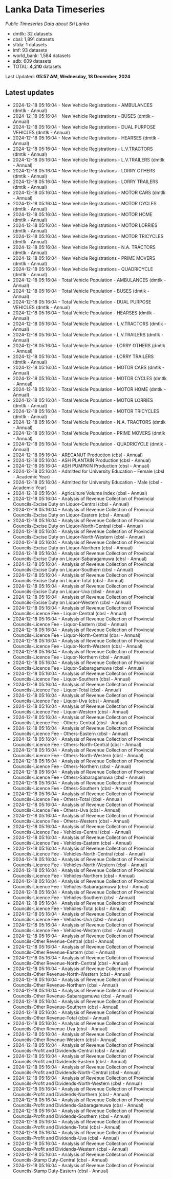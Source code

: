# Lanka Data Timeseries
*Public Timeseries Data about Sri Lanka*

* dmtlk: 32 datasets
* cbsl: 1,891 datasets
* sltda: 1 datasets
* imf: 93 datasets
* world_bank: 1,584 datasets
* adb: 609 datasets
* TOTAL: **4,210** datasets

Last Updated: **05:57 AM, Wednesday, 18 December, 2024**

## Latest updates

* 2024-12-18 05:16:04 - New Vehicle Registrations - AMBULANCES (dmtlk - Annual)
* 2024-12-18 05:16:04 - New Vehicle Registrations - BUSES (dmtlk - Annual)
* 2024-12-18 05:16:04 - New Vehicle Registrations - DUAL PURPOSE VEHICLES (dmtlk - Annual)
* 2024-12-18 05:16:04 - New Vehicle Registrations - HEARSES (dmtlk - Annual)
* 2024-12-18 05:16:04 - New Vehicle Registrations - L.V.TRACTORS (dmtlk - Annual)
* 2024-12-18 05:16:04 - New Vehicle Registrations - L.V.TRAILERS (dmtlk - Annual)
* 2024-12-18 05:16:04 - New Vehicle Registrations - LORRY OTHERS (dmtlk - Annual)
* 2024-12-18 05:16:04 - New Vehicle Registrations - LORRY TRAILERS (dmtlk - Annual)
* 2024-12-18 05:16:04 - New Vehicle Registrations - MOTOR CARS (dmtlk - Annual)
* 2024-12-18 05:16:04 - New Vehicle Registrations - MOTOR CYCLES (dmtlk - Annual)
* 2024-12-18 05:16:04 - New Vehicle Registrations - MOTOR HOME (dmtlk - Annual)
* 2024-12-18 05:16:04 - New Vehicle Registrations - MOTOR LORRIES (dmtlk - Annual)
* 2024-12-18 05:16:04 - New Vehicle Registrations - MOTOR TRICYCLES (dmtlk - Annual)
* 2024-12-18 05:16:04 - New Vehicle Registrations - N.A. TRACTORS (dmtlk - Annual)
* 2024-12-18 05:16:04 - New Vehicle Registrations - PRIME MOVERS (dmtlk - Annual)
* 2024-12-18 05:16:04 - New Vehicle Registrations - QUADRICYCLE (dmtlk - Annual)
* 2024-12-18 05:16:04 - Total Vehicle Population - AMBULANCES (dmtlk - Annual)
* 2024-12-18 05:16:04 - Total Vehicle Population - BUSES (dmtlk - Annual)
* 2024-12-18 05:16:04 - Total Vehicle Population - DUAL PURPOSE VEHICLES (dmtlk - Annual)
* 2024-12-18 05:16:04 - Total Vehicle Population - HEARSES (dmtlk - Annual)
* 2024-12-18 05:16:04 - Total Vehicle Population - L.V.TRACTORS (dmtlk - Annual)
* 2024-12-18 05:16:04 - Total Vehicle Population - L.V.TRAILERS (dmtlk - Annual)
* 2024-12-18 05:16:04 - Total Vehicle Population - LORRY OTHERS (dmtlk - Annual)
* 2024-12-18 05:16:04 - Total Vehicle Population - LORRY TRAILERS (dmtlk - Annual)
* 2024-12-18 05:16:04 - Total Vehicle Population - MOTOR CARS (dmtlk - Annual)
* 2024-12-18 05:16:04 - Total Vehicle Population - MOTOR CYCLES (dmtlk - Annual)
* 2024-12-18 05:16:04 - Total Vehicle Population - MOTOR HOME (dmtlk - Annual)
* 2024-12-18 05:16:04 - Total Vehicle Population - MOTOR LORRIES (dmtlk - Annual)
* 2024-12-18 05:16:04 - Total Vehicle Population - MOTOR TRICYCLES (dmtlk - Annual)
* 2024-12-18 05:16:04 - Total Vehicle Population - N.A. TRACTORS (dmtlk - Annual)
* 2024-12-18 05:16:04 - Total Vehicle Population - PRIME MOVERS (dmtlk - Annual)
* 2024-12-18 05:16:04 - Total Vehicle Population - QUADRICYCLE (dmtlk - Annual)
* 2024-12-18 05:16:04 - ARECANUT Production (cbsl - Annual)
* 2024-12-18 05:16:04 - ASH PLANTAIN Production (cbsl - Annual)
* 2024-12-18 05:16:04 - ASH PUMPKIN Production (cbsl - Annual)
* 2024-12-18 05:16:04 - Admitted for University Education - Female (cbsl - Academic Year)
* 2024-12-18 05:16:04 - Admitted for University Education - Male (cbsl - Academic Year)
* 2024-12-18 05:16:04 - Agriculture Volume Index (cbsl - Annual)
* 2024-12-18 05:16:04 - Analysis of Revenue Collection of Provincial Councils-Excise Duty on Liquor-Central (cbsl - Annual)
* 2024-12-18 05:16:04 - Analysis of Revenue Collection of Provincial Councils-Excise Duty on Liquor-Eastern (cbsl - Annual)
* 2024-12-18 05:16:04 - Analysis of Revenue Collection of Provincial Councils-Excise Duty on Liquor-North-Central (cbsl - Annual)
* 2024-12-18 05:16:04 - Analysis of Revenue Collection of Provincial Councils-Excise Duty on Liquor-North-Western (cbsl - Annual)
* 2024-12-18 05:16:04 - Analysis of Revenue Collection of Provincial Councils-Excise Duty on Liquor-Northern (cbsl - Annual)
* 2024-12-18 05:16:04 - Analysis of Revenue Collection of Provincial Councils-Excise Duty on Liquor-Sabaragamuwa (cbsl - Annual)
* 2024-12-18 05:16:04 - Analysis of Revenue Collection of Provincial Councils-Excise Duty on Liquor-Southern (cbsl - Annual)
* 2024-12-18 05:16:04 - Analysis of Revenue Collection of Provincial Councils-Excise Duty on Liquor-Total (cbsl - Annual)
* 2024-12-18 05:16:04 - Analysis of Revenue Collection of Provincial Councils-Excise Duty on Liquor-Uva (cbsl - Annual)
* 2024-12-18 05:16:04 - Analysis of Revenue Collection of Provincial Councils-Excise Duty on Liquor-Western (cbsl - Annual)
* 2024-12-18 05:16:04 - Analysis of Revenue Collection of Provincial Councils-Licence Fee - Liquor-Central (cbsl - Annual)
* 2024-12-18 05:16:04 - Analysis of Revenue Collection of Provincial Councils-Licence Fee - Liquor-Eastern (cbsl - Annual)
* 2024-12-18 05:16:04 - Analysis of Revenue Collection of Provincial Councils-Licence Fee - Liquor-North-Central (cbsl - Annual)
* 2024-12-18 05:16:04 - Analysis of Revenue Collection of Provincial Councils-Licence Fee - Liquor-North-Western (cbsl - Annual)
* 2024-12-18 05:16:04 - Analysis of Revenue Collection of Provincial Councils-Licence Fee - Liquor-Northern (cbsl - Annual)
* 2024-12-18 05:16:04 - Analysis of Revenue Collection of Provincial Councils-Licence Fee - Liquor-Sabaragamuwa (cbsl - Annual)
* 2024-12-18 05:16:04 - Analysis of Revenue Collection of Provincial Councils-Licence Fee - Liquor-Southern (cbsl - Annual)
* 2024-12-18 05:16:04 - Analysis of Revenue Collection of Provincial Councils-Licence Fee - Liquor-Total (cbsl - Annual)
* 2024-12-18 05:16:04 - Analysis of Revenue Collection of Provincial Councils-Licence Fee - Liquor-Uva (cbsl - Annual)
* 2024-12-18 05:16:04 - Analysis of Revenue Collection of Provincial Councils-Licence Fee - Liquor-Western (cbsl - Annual)
* 2024-12-18 05:16:04 - Analysis of Revenue Collection of Provincial Councils-Licence Fee - Others-Central (cbsl - Annual)
* 2024-12-18 05:16:04 - Analysis of Revenue Collection of Provincial Councils-Licence Fee - Others-Eastern (cbsl - Annual)
* 2024-12-18 05:16:04 - Analysis of Revenue Collection of Provincial Councils-Licence Fee - Others-North-Central (cbsl - Annual)
* 2024-12-18 05:16:04 - Analysis of Revenue Collection of Provincial Councils-Licence Fee - Others-North-Western (cbsl - Annual)
* 2024-12-18 05:16:04 - Analysis of Revenue Collection of Provincial Councils-Licence Fee - Others-Northern (cbsl - Annual)
* 2024-12-18 05:16:04 - Analysis of Revenue Collection of Provincial Councils-Licence Fee - Others-Sabaragamuwa (cbsl - Annual)
* 2024-12-18 05:16:04 - Analysis of Revenue Collection of Provincial Councils-Licence Fee - Others-Southern (cbsl - Annual)
* 2024-12-18 05:16:04 - Analysis of Revenue Collection of Provincial Councils-Licence Fee - Others-Total (cbsl - Annual)
* 2024-12-18 05:16:04 - Analysis of Revenue Collection of Provincial Councils-Licence Fee - Others-Uva (cbsl - Annual)
* 2024-12-18 05:16:04 - Analysis of Revenue Collection of Provincial Councils-Licence Fee - Others-Western (cbsl - Annual)
* 2024-12-18 05:16:04 - Analysis of Revenue Collection of Provincial Councils-Licence Fee - Vehicles-Central (cbsl - Annual)
* 2024-12-18 05:16:04 - Analysis of Revenue Collection of Provincial Councils-Licence Fee - Vehicles-Eastern (cbsl - Annual)
* 2024-12-18 05:16:04 - Analysis of Revenue Collection of Provincial Councils-Licence Fee - Vehicles-North-Central (cbsl - Annual)
* 2024-12-18 05:16:04 - Analysis of Revenue Collection of Provincial Councils-Licence Fee - Vehicles-North-Western (cbsl - Annual)
* 2024-12-18 05:16:04 - Analysis of Revenue Collection of Provincial Councils-Licence Fee - Vehicles-Northern (cbsl - Annual)
* 2024-12-18 05:16:04 - Analysis of Revenue Collection of Provincial Councils-Licence Fee - Vehicles-Sabaragamuwa (cbsl - Annual)
* 2024-12-18 05:16:04 - Analysis of Revenue Collection of Provincial Councils-Licence Fee - Vehicles-Southern (cbsl - Annual)
* 2024-12-18 05:16:04 - Analysis of Revenue Collection of Provincial Councils-Licence Fee - Vehicles-Total (cbsl - Annual)
* 2024-12-18 05:16:04 - Analysis of Revenue Collection of Provincial Councils-Licence Fee - Vehicles-Uva (cbsl - Annual)
* 2024-12-18 05:16:04 - Analysis of Revenue Collection of Provincial Councils-Licence Fee - Vehicles-Western (cbsl - Annual)
* 2024-12-18 05:16:04 - Analysis of Revenue Collection of Provincial Councils-Other Revenue-Central (cbsl - Annual)
* 2024-12-18 05:16:04 - Analysis of Revenue Collection of Provincial Councils-Other Revenue-Eastern (cbsl - Annual)
* 2024-12-18 05:16:04 - Analysis of Revenue Collection of Provincial Councils-Other Revenue-North-Central (cbsl - Annual)
* 2024-12-18 05:16:04 - Analysis of Revenue Collection of Provincial Councils-Other Revenue-North-Western (cbsl - Annual)
* 2024-12-18 05:16:04 - Analysis of Revenue Collection of Provincial Councils-Other Revenue-Northern (cbsl - Annual)
* 2024-12-18 05:16:04 - Analysis of Revenue Collection of Provincial Councils-Other Revenue-Sabaragamuwa (cbsl - Annual)
* 2024-12-18 05:16:04 - Analysis of Revenue Collection of Provincial Councils-Other Revenue-Southern (cbsl - Annual)
* 2024-12-18 05:16:04 - Analysis of Revenue Collection of Provincial Councils-Other Revenue-Total (cbsl - Annual)
* 2024-12-18 05:16:04 - Analysis of Revenue Collection of Provincial Councils-Other Revenue-Uva (cbsl - Annual)
* 2024-12-18 05:16:04 - Analysis of Revenue Collection of Provincial Councils-Other Revenue-Western (cbsl - Annual)
* 2024-12-18 05:16:04 - Analysis of Revenue Collection of Provincial Councils-Profit and Dividends-Central (cbsl - Annual)
* 2024-12-18 05:16:04 - Analysis of Revenue Collection of Provincial Councils-Profit and Dividends-Eastern (cbsl - Annual)
* 2024-12-18 05:16:04 - Analysis of Revenue Collection of Provincial Councils-Profit and Dividends-North-Central (cbsl - Annual)
* 2024-12-18 05:16:04 - Analysis of Revenue Collection of Provincial Councils-Profit and Dividends-North-Western (cbsl - Annual)
* 2024-12-18 05:16:04 - Analysis of Revenue Collection of Provincial Councils-Profit and Dividends-Northern (cbsl - Annual)
* 2024-12-18 05:16:04 - Analysis of Revenue Collection of Provincial Councils-Profit and Dividends-Sabaragamuwa (cbsl - Annual)
* 2024-12-18 05:16:04 - Analysis of Revenue Collection of Provincial Councils-Profit and Dividends-Southern (cbsl - Annual)
* 2024-12-18 05:16:04 - Analysis of Revenue Collection of Provincial Councils-Profit and Dividends-Total (cbsl - Annual)
* 2024-12-18 05:16:04 - Analysis of Revenue Collection of Provincial Councils-Profit and Dividends-Uva (cbsl - Annual)
* 2024-12-18 05:16:04 - Analysis of Revenue Collection of Provincial Councils-Profit and Dividends-Western (cbsl - Annual)
* 2024-12-18 05:16:04 - Analysis of Revenue Collection of Provincial Councils-Stamp Duty-Central (cbsl - Annual)
* 2024-12-18 05:16:04 - Analysis of Revenue Collection of Provincial Councils-Stamp Duty-Eastern (cbsl - Annual)